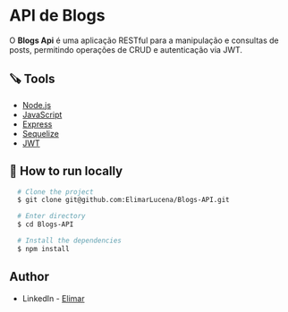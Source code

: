 # API de Blogs

O **Blogs Api** é uma aplicação RESTful para a manipulação e consultas de posts, permitindo operações de CRUD e autenticação via JWT.

## 🪚 Tools

- [Node.js](https://nodejs.org/en/)
- [JavaScript](https://developer.mozilla.org/en-US/docs/Web/JavaScript)
- [Express](https://expressjs.com/)
- [Sequelize](https://sequelize.org/)
- [JWT](https://jwt.io/introduction)

## 🚀 How to run locally

```bash
  # Clone the project
  $ git clone git@github.com:ElimarLucena/Blogs-API.git
```
```bash
  # Enter directory
  $ cd Blogs-API
```
```bash
  # Install the dependencies
  $ npm install
```

## Author
- LinkedIn - [Elimar](https://www.linkedin.com/in/elimar-lucena-de-oliveira/)
